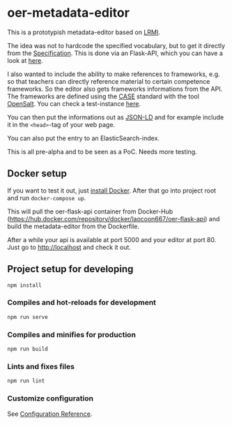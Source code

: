 # oer-metadata-editor

This is a prototypish metadata-editor based on [LRMI](https://www.dublincore.org/specifications/lrmi/).

The idea was not to hardcode the specified vocabulary, but to 
get it directly from the [Specification](https://www.dublincore.org/specifications/lrmi/lrmi_terms/).
This is done via an Flask-API, which you can have a look at [here](https://github.com/sroertgen/oer-flask-api).

I also wanted to include the ability to make references to frameworks, e.g.
so that teachers can directly reference material to certain competence frameworks.
So the editor also gets frameworks informations from the API.
The frameworks are defined using the [CASE](http://www.imsglobal.org/case) standard 
with the tool [OpenSalt](https://github.com/opensalt).
You can check a test-instance [here](http://141.5.108.59:3000).

You can then put the informations out as [JSON-LD](https://json-ld.org/) and
for example include it in the `<head>`-tag of your web page.

You can also put the entry to an ElasticSearch-index.

This is all pre-alpha and to be seen as a PoC. Needs more testing.

## Docker setup

If you want to test it out, just [install Docker](https://docs.docker.com/get-docker/).
After that go into project root and run `docker-compose up`.

This will pull the oer-flask-api container from Docker-Hub (https://hub.docker.com/repository/docker/laocoon667/oer-flask-api)
and build the metadata-editor from the Dockerfile.

After a while your api is available at port 5000 and your editor at port 80.
Just go to <http://localhost> and check it out.

## Project setup for developing
```
npm install
```

### Compiles and hot-reloads for development
```
npm run serve
```

### Compiles and minifies for production
```
npm run build
```

### Lints and fixes files
```
npm run lint
```

### Customize configuration
See [Configuration Reference](https://cli.vuejs.org/config/).
